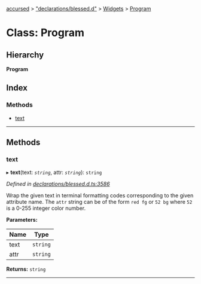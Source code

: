 [accursed](../README.md) > ["declarations/blessed.d"](../modules/_declarations_blessed_d_.md) > [Widgets](../modules/_declarations_blessed_d_.widgets.md) > [Program](../classes/_declarations_blessed_d_.widgets.program.md)

# Class: Program

## Hierarchy

**Program**

## Index

### Methods

* [text](_declarations_blessed_d_.widgets.program.md#text)

---

## Methods

<a id="text"></a>

###  text

▸ **text**(text: *`string`*, attr: *`string`*): `string`

*Defined in [declarations/blessed.d.ts:3586](https://github.com/cancerberoSgx/accursed/blob/978b980/src/declarations/blessed.d.ts#L3586)*

Wrap the given text in terminal formatting codes corresponding to the given attribute name. The `attr` string can be of the form `red fg` or `52 bg` where `52` is a 0-255 integer color number.

**Parameters:**

| Name | Type |
| ------ | ------ |
| text | `string` |
| attr | `string` |

**Returns:** `string`

___

